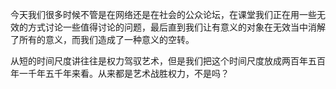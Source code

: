 今天我们很多时候不管是在网络还是在社会的公众论坛，在课堂我们正在用一些无效的方式讨论一些值得讨论的问题，最后直到我们让有意义的对象在无效当中消解了所有的意义，而我们造成了一种意义的空转。

从短的时间尺度讲往往是权力驾驭艺术，但是我们把这个时间尺度放成两百年五百年一千年五千年来看。从来都是艺术战胜权力，不是吗？
